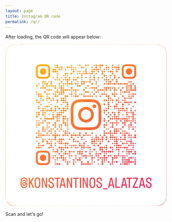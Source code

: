 ```yaml
---
layout: page
title: Instagram QR code
permalink: /qr/
---
```


After loading, the QR code will appear below:

[![@konstantinos_alatzas](/assets/qr.png "@konstantinos_alatzas")](https://www.instagram.com/konstantinos_alatzas)

Scan and let's go!
